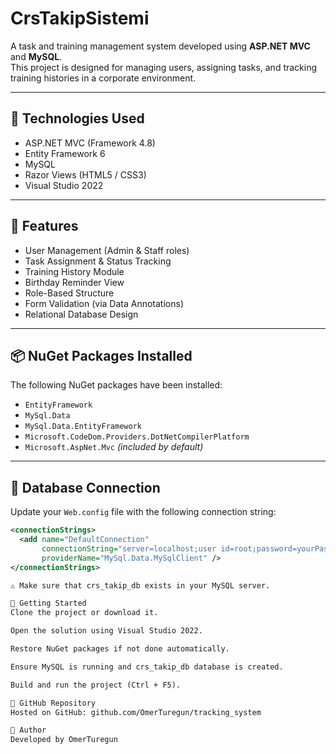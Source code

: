 ﻿# CrsTakipSistemi

A task and training management system developed using **ASP.NET MVC** and **MySQL**.  
This project is designed for managing users, assigning tasks, and tracking training histories in a corporate environment.

---

## 🔧 Technologies Used

- ASP.NET MVC (Framework 4.8)
- Entity Framework 6
- MySQL
- Razor Views (HTML5 / CSS3)
- Visual Studio 2022

---

## 📁 Features

- User Management (Admin & Staff roles)
- Task Assignment & Status Tracking
- Training History Module
- Birthday Reminder View
- Role-Based Structure
- Form Validation (via Data Annotations)
- Relational Database Design

---

## 📦 NuGet Packages Installed

The following NuGet packages have been installed:

- `EntityFramework`
- `MySql.Data`
- `MySql.Data.EntityFramework`
- `Microsoft.CodeDom.Providers.DotNetCompilerPlatform`
- `Microsoft.AspNet.Mvc` *(included by default)*

---

## 🔗 Database Connection

Update your `Web.config` file with the following connection string:

```xml
<connectionStrings>
  <add name="DefaultConnection"
       connectionString="server=localhost;user id=root;password=yourPassword;database=crs_takip_db;"
       providerName="MySql.Data.MySqlClient" />
</connectionStrings>

⚠️ Make sure that crs_takip_db exists in your MySQL server.

🚀 Getting Started
Clone the project or download it.

Open the solution using Visual Studio 2022.

Restore NuGet packages if not done automatically.

Ensure MySQL is running and crs_takip_db database is created.

Build and run the project (Ctrl + F5).

🐙 GitHub Repository
Hosted on GitHub: github.com/OmerTuregun/tracking_system

👤 Author
Developed by OmerTuregun

